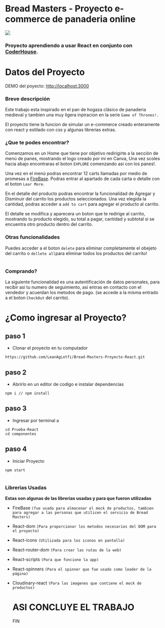 # Bread Masters - Proyecto e-commerce de panaderia online

![](https://res.cloudinary.com/dsoa7ssat/image/upload/v1665593101/Panes/bread-masters_gvwrjv.png)

### Proyecto aprendiendo a usar React en conjunto con  [CoderHouse](https://www.coderhouse.com/). 

#

# Datos del Proyecto

DEMO del poyecto: [http://localhost:3000](http://localhost:3000) 

### Breve descripción

Este trabajo esta inspirado en el pan de hogaza clásico de panaderia medieval y tambien una muy ligera inpiracion en la serie `Game of Thrones!.`

El proyecto tiene la funcion de simular un e-commerce creado enteramente con react y estilado con css y algunas librerias extras.

### ¿Que te podes encontrar?

Comenzamos en un Home que tiene por objetivo redirigirte a la sección de menú de panes, mostrando el logo creado por mi en Canva, Una vez scoles hacia abajo encontraras el boton `EXPLORE` comenzando asi con los panes!.

Una vez en el menú podras encontrar 12 carts llamadas por medio de promesas a [FireBase](https://firebase.google.com/?hl=es). Podras entrar al apartado de cada carta o detalle con el boton `Lear More`.

En el detalle del producto podras encontrar la funcionalidad de Agregar y Disminuir del carrito los productos seleccionados. Una vez elegida la cantidad, podras acceder a `add to cart` para agregar el producto al carrito.

El detalle se modifica y aparecera un boton que te redirige al carrito, mostrando tu producto elegido, su total a pagar, cantidad y subtotal si se encuentra otro producto dentro del carrito. 

### Otras funcionalidades

Puedes acceder a el boton `delete` para eliminar completamente el obejeto del carrito o `dellete all`para eliminar todos los productos del carrito!
#
### Comprando?

La siguiente funcionalidad es una autentificación de datos personales, para recibir asi tu numero de seguimiento, asi entras en contacto con el vendedor y acuerdan los metodos de pago. (se accede a la misma entrado a el boton `CheckOut` del carrito).

# ¿Como ingresar al Proyecto?

## paso 1

- Clonar el proyecto en tu computador
```
https://github.com/LeanAgLotfi/Bread-Masters-Proyecto-React.git
```
## paso 2
- Abrirlo en un editor de codigo e instalar dependencias 
```
npm i // npm install
```
## paso 3
- Ingresar por terminal a 
```
cd Prueba-React
cd componentes
```
## paso 4
- Iniciar Proyecto
```
npm start
```
#
### Librerias Usadas

**Estas son algunas de las librerias usadas y para que fueron utilizadas**

- FireBase
`(fue usada para almacenar el mock de productos, tambien para agregar a las personas que utilicen el servicio de Bread Masters)`
- React-dom `(Para proporcionar los metodos necesarios del DOM para el proyecto)`
- React-icons `(Utilizada para los iconos en pantalla)`
- React-router-dom `(Para crear las rutas de la web)`
- React-scripts `(Para que funcione la app)`
- React-spinners `(Para el spinner que fue usado como loader de la página)`
- Cloudinary-react `(Para las imagenes que contiene el mock de productos)`
   
   #

   # ASI CONCLUYE EL TRABAJO
   FIN